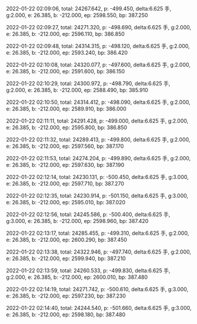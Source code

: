 2022-01-22 02:09:06, total: 24267.642, p: -499.450, delta:6.625 手, g:2.000, e: 26.385, b: -212.000, ep: 2598.550, bp: 387.250

2022-01-22 02:09:27, total: 24271.320, p: -498.690, delta:6.625 手, g:2.000, e: 26.385, b: -212.000, ep: 2596.110, bp: 386.850

2022-01-22 02:09:48, total: 24314.315, p: -498.120, delta:6.625 手, g:2.000, e: 26.385, b: -212.000, ep: 2593.240, bp: 386.420

2022-01-22 02:10:08, total: 24320.077, p: -497.600, delta:6.625 手, g:2.000, e: 26.385, b: -212.000, ep: 2591.600, bp: 386.150

2022-01-22 02:10:29, total: 24300.972, p: -498.790, delta:6.625 手, g:2.000, e: 26.385, b: -212.000, ep: 2588.490, bp: 385.910

2022-01-22 02:10:50, total: 24314.412, p: -498.090, delta:6.625 手, g:2.000, e: 26.385, b: -212.000, ep: 2589.910, bp: 386.000

2022-01-22 02:11:11, total: 24291.428, p: -499.000, delta:6.625 手, g:2.000, e: 26.385, b: -212.000, ep: 2595.800, bp: 386.850

2022-01-22 02:11:32, total: 24289.413, p: -499.800, delta:6.625 手, g:2.000, e: 26.385, b: -212.000, ep: 2597.560, bp: 387.170

2022-01-22 02:11:53, total: 24274.204, p: -499.890, delta:6.625 手, g:2.000, e: 26.385, b: -212.000, ep: 2597.630, bp: 387.190

2022-01-22 02:12:14, total: 24230.131, p: -500.450, delta:6.625 手, g:3.000, e: 26.385, b: -212.000, ep: 2597.710, bp: 387.270

2022-01-22 02:12:35, total: 24230.914, p: -501.150, delta:6.625 手, g:3.000, e: 26.385, b: -212.000, ep: 2595.010, bp: 387.020

2022-01-22 02:12:56, total: 24245.586, p: -500.400, delta:6.625 手, g:3.000, e: 26.385, b: -212.000, ep: 2598.960, bp: 387.420

2022-01-22 02:13:17, total: 24285.455, p: -499.310, delta:6.625 手, g:2.000, e: 26.385, b: -212.000, ep: 2600.290, bp: 387.450

2022-01-22 02:13:38, total: 24322.946, p: -497.740, delta:6.625 手, g:2.000, e: 26.385, b: -212.000, ep: 2599.940, bp: 387.210

2022-01-22 02:13:59, total: 24260.533, p: -499.830, delta:6.625 手, g:2.000, e: 26.385, b: -212.000, ep: 2600.010, bp: 387.480

2022-01-22 02:14:19, total: 24271.742, p: -500.610, delta:6.625 手, g:3.000, e: 26.385, b: -212.000, ep: 2597.230, bp: 387.230

2022-01-22 02:14:40, total: 24244.540, p: -501.660, delta:6.625 手, g:3.000, e: 26.385, b: -212.000, ep: 2598.180, bp: 387.480